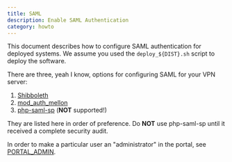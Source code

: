 ```yaml
---
title: SAML
description: Enable SAML Authentication
category: howto
---
```


This document describes how to configure SAML authentication for deployed
systems. We assume you used the `deploy_${DIST}.sh` script to deploy the 
software. 

There are three, yeah I know, options for configuring SAML for your VPN server:

1. [Shibboleth](SHIBBOLETH_SP.md)
2. [mod_auth_mellon](MOD_AUTH_MELLON.md)
3. [php-saml-sp](PHP_SAML_SP.md) (**NOT** supported!)

They are listed here in order of preference. Do **NOT** use php-saml-sp until 
it received a complete security audit.

In order to make a particular user an "administrator" in the portal, see 
[PORTAL_ADMIN](PORTAL_ADMIN.md).
